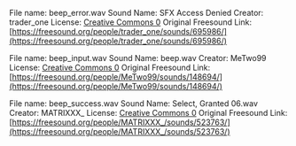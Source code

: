 File name: beep_error.wav
Sound Name: SFX Access Denied
Creator: trader_one
License: [Creative Commons 0](https://creativecommons.org/publicdomain/zero/1.0/)
Original Freesound Link: [https://freesound.org/people/trader_one/sounds/695986/](https://freesound.org/people/trader_one/sounds/695986/)

File name: beep_input.wav
Sound Name: beep.wav
Creator: MeTwo99
License: [Creative Commons 0](https://creativecommons.org/publicdomain/zero/1.0/)
Original Freesound Link: [https://freesound.org/people/MeTwo99/sounds/148694/](https://freesound.org/people/MeTwo99/sounds/148694/)

File name: beep_success.wav
Sound Name: Select, Granted 06.wav
Creator: MATRIXXX_
License: [Creative Commons 0](https://creativecommons.org/publicdomain/zero/1.0/)
Original Freesound Link: [https://freesound.org/people/MATRIXXX_/sounds/523763/](https://freesound.org/people/MATRIXXX_/sounds/523763/)